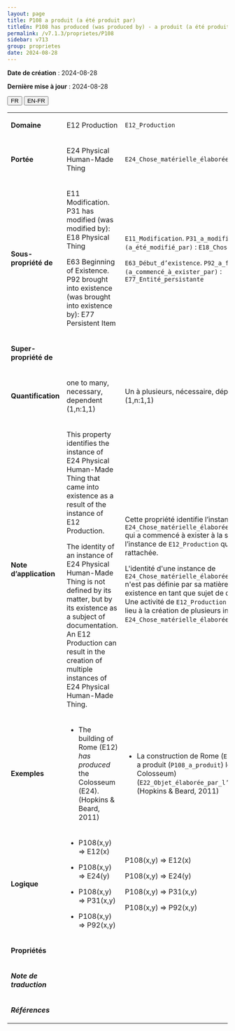 ```yaml
---
layout: page
title: P108 a produit (a été produit par)
titleEn: P108 has produced (was produced by) - a produit (a été produit par)
permalink: /v7.1.3/proprietes/P108
sidebar: v713
group: proprietes
date: 2024-08-28
---
```


**Date de création** : 2024-08-28

**Dernière mise à jour** : 2024-08-28

<div class="lang-buttons">
 <button id="fr" class="activate">FR</button>
 <button id="en-fr">EN-FR</button>
</div>

<table>
<tbody>
<tr>
<td><p><strong>Domaine</strong></p></td>
<td class="en">
<p>E12 Production</p>
</td>
<td>
<p><code class="language-plaintext highlighter-rouge">E12_Production</code></p>
</td>
</tr>
<tr>
<td><p><strong>Portée</strong></p></td>
<td class="en">
<p>E24 Physical Human-Made Thing</p>
</td>
<td>
<p><code class="language-plaintext highlighter-rouge">E24_Chose_matérielle_élaborée_par_l’humain</code> </p>
</td>
</tr>
<tr>
<td><p><strong>Sous-propriété de</strong></p></td>
<td class="en">
<p>E11 Modification. P31 has modified (was modified by): E18 Physical Thing</p>
<p>E63 Beginning of Existence. P92 brought into existence (was brought into existence by): E77 Persistent Item</p>
</td>
<td>
<p><code class="language-plaintext highlighter-rouge">E11_Modification</code>. <code class="language-plaintext highlighter-rouge">P31_a_modifié (a_été_modifié_par)</code> : <code class="language-plaintext highlighter-rouge">E18_Chose_matérielle</code> </p>
<p><code class="language-plaintext highlighter-rouge">E63_Début_d’existence</code>. <code class="language-plaintext highlighter-rouge">P92_a_fait_exister (a_commencé_à_exister_par)</code> : <code class="language-plaintext highlighter-rouge">E77_Entité_persistante</code> </p>
</td>
</tr>
<tr>
<td><p><strong>Super-propriété de</strong></p></td>
<td class="en">
</td>
<td>
<p> </p>
</td>
</tr>
<tr>
<td><p><strong>Quantification</strong></p></td>
<td class="en">
<p>one to many, necessary, dependent (1,n:1,1)</p>
</td>
<td>
<p>Un à plusieurs, nécessaire, dépendant (1,n:1,1)</p>
</td>
</tr>
<tr>
<td><p><strong>Note d’application</strong></p></td>
<td class="en">
<p>This property identifies the instance of E24 Physical Human-Made Thing that came into existence as a result of the instance of E12 Production.</p>
<p>The identity of an instance of E24 Physical Human-Made Thing is not defined by its matter, but by its existence as a subject of documentation. An E12 Production can result in the creation of multiple instances of E24 Physical Human-Made Thing.</p>
</td>
<td>
<p>Cette propriété identifie l’instance de <code class="language-plaintext highlighter-rouge">E24_Chose_matérielle_élaborée_par_l’humain</code> qui a commencé à exister à la suite de l’instance de <code class="language-plaintext highlighter-rouge">E12_Production</code> qui lui est rattachée.</p>
<p>L'identité d'une instance de <code class="language-plaintext highlighter-rouge">E24_Chose_matérielle_élaborée_par_l’humain</code> n'est pas définie par sa matière, mais par son existence en tant que sujet de documentation. Une activité de <code class="language-plaintext highlighter-rouge">E12_Production</code> peut donner lieu à la création de plusieurs instances de <code class="language-plaintext highlighter-rouge">E24_Chose_matérielle_élaborée_par_l’humain</code>.</p>
</td>
</tr>
<tr>
<td><p><strong>Exemples</strong></p></td>
<td class="en">
<ul>
<li><p>The building of Rome (E12) <em>has</em> <em>produced</em> the Colosseum (E24). (Hopkins & Beard, 2011)</p>
</li>
</ul>
</td>
<td>
<ul>
<li><p>La construction de Rome (<code class="language-plaintext highlighter-rouge">E12_Production</code>) a produit (<code class="language-plaintext highlighter-rouge">P108_a_produit</code>) le Colisée (the Colosseum) (<code class="language-plaintext highlighter-rouge">E22_Objet_élaborée_par_l’humain</code>) (Hopkins & Beard, 2011)</p>
</li>
</ul>
</td>
</tr>
<tr>
<td><p><strong>Logique</strong></p></td>
<td class="en">
<ul>
<li><p>P108(x,y) ⇒ E12(x)</p>
</li>
<li><p>P108(x,y) ⇒ E24(y)</p>
</li>
<li><p>P108(x,y) ⇒ P31(x,y)</p>
</li>
<li><p>P108(x,y) ⇒ P92(x,y)</p>
</li>
</ul>
</td>
<td>
<p>P108(x,y) ⇒ E12(x)</p>
<p>P108(x,y) ⇒ E24(y)</p>
<p>P108(x,y) ⇒ P31(x,y)</p>
<p>P108(x,y) ⇒ P92(x,y)</p>
</td>
</tr>
<tr>
<td><p><strong>Propriétés</strong></p></td>
<td class="en">
</td>
<td>
</td>
</tr>
<tr>
<td><p><strong><em>Note de traduction</em></strong></p></td>
<td colspan="2">
</td>
</tr>
<tr>
<td><p><strong><em>Références</em></strong></p></td>
<td colspan="2">
<p><em></em></p>
</td>
</tr>
</tbody>
</table>
